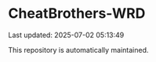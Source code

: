 # CheatBrothers-WRD

Last updated: 2025-07-02 05:13:49

This repository is automatically maintained.
